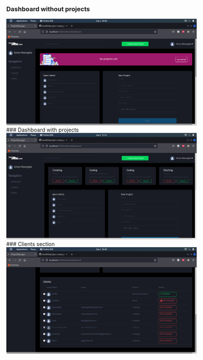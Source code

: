 ### Dashboard without projects
<img src="./banner/admn.png">
### Dashboard  with projects
<img src="./banner/admn2.png">
### Clients section
<img src="./banner/admn1.png">
